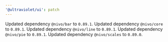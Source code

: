 ```yaml
---
'@ultraviolet/ui': patch
---
```


Updated dependency `@nivo/bar` to `0.89.1`.
Updated dependency `@nivo/core` to `0.89.1`.
Updated dependency `@nivo/line` to `0.89.1`.
Updated dependency `@nivo/pie` to `0.89.1`.
Updated dependency `@nivo/scales` to `0.89.0`.
